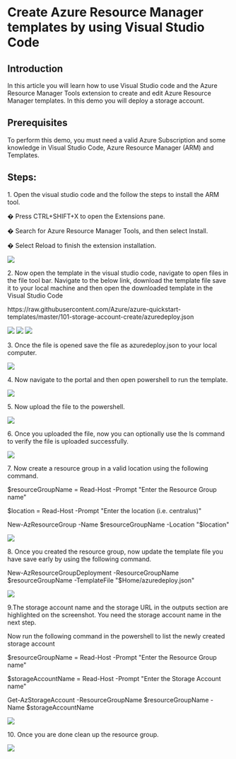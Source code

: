 <h1>Create Azure Resource Manager templates by using Visual Studio Code</h1>

<h2>Introduction</h2>
<p>In this article you will learn how to use Visual Studio code and the Azure Resource Manager Tools extension to create and edit Azure Resource Manager templates. In this demo you will deploy a storage account.</p>

<h2>Prerequisites</h2>
<p>To perform this demo, you must need a valid Azure Subscription and some knowledge in Visual Studio Code, Azure Resource Manager (ARM) and Templates.</p>

<h2>Steps:</h2>
<p>1. Open the visual studio code and the follow the steps to install the ARM tool.</p>
	 <p>�	Press CTRL+SHIFT+X to open the Extensions pane.</p>
     <p>�	Search for Azure Resource Manager Tools, and then select Install.</p>
     <p>�	Select Reload to finish the extension installation.</p>
<img src="https://codesizzlergit.blob.core.windows.net/az203-002/1.png"/>
<p>2. Now open the template in the visual studio code, navigate to open files in the file tool bar. Navigate to the below link, download the template file save it to your local machine and then open the downloaded template in the Visual Studio Code</p>
 <p>https://raw.githubusercontent.com/Azure/azure-quickstart-templates/master/101-storage-account-create/azuredeploy.json</p>
<img src="https://codesizzlergit.blob.core.windows.net/az203-002/2.png"/>
<img src="https://codesizzlergit.blob.core.windows.net/az203-002/2.1.png"/>
<img src="https://codesizzlergit.blob.core.windows.net/az203-002/2.2.png"/>
<p>3. Once the file is opened save the file as azuredeploy.json to your local computer.</p>
<img src="https://codesizzlergit.blob.core.windows.net/az203-002/3.png"/>
<p>4. Now navigate to the portal and then open powershell to run the template.</p>
<img src="https://codesizzlergit.blob.core.windows.net/az203-002/4.png"/>
<p>5. Now upload the file to the powershell.</p>
<img src="https://codesizzlergit.blob.core.windows.net/az203-002/5.png"/>
<p>6. Once you uploaded the file, now you can optionally use the ls command to verify the file is uploaded successfully.</p>
<img src="https://codesizzlergit.blob.core.windows.net/az203-002/6.png"/>
<p>7. Now create a resource group in a valid location using the following command.</p>
  <p>$resourceGroupName = Read-Host -Prompt "Enter the Resource Group name"</p>
  <p>$location = Read-Host -Prompt "Enter the location (i.e. centralus)"</p>
  <p>New-AzResourceGroup -Name $resourceGroupName -Location "$location"</p>
<img src="https://codesizzlergit.blob.core.windows.net/az203-002/7.png"/>
<p>8. Once you created the resource group, now update the template file you have save early by using the following command.</p>
<p>New-AzResourceGroupDeployment -ResourceGroupName $resourceGroupName -TemplateFile "$Home/azuredeploy.json"</p>
<img src="https://codesizzlergit.blob.core.windows.net/az203-002/8.png"/>
<p>9.The storage account name and the storage URL in the outputs section are highlighted on the screenshot. You need the storage account name in the next step.</p>
<p>Now run the following command in the powershell to list the newly created storage account</p>
  <p>$resourceGroupName = Read-Host -Prompt "Enter the Resource Group name"</p>
  <p>$storageAccountName = Read-Host -Prompt "Enter the Storage Account name"</p>
  <p>Get-AzStorageAccount -ResourceGroupName $resourceGroupName -Name $storageAccountName</p>
<img src="https://codesizzlergit.blob.core.windows.net/az203-002/9.png"/>
<p>10. Once you are done clean up the resource group.</p>
<img src="https://codesizzlergit.blob.core.windows.net/az203-002/10.png"/>

